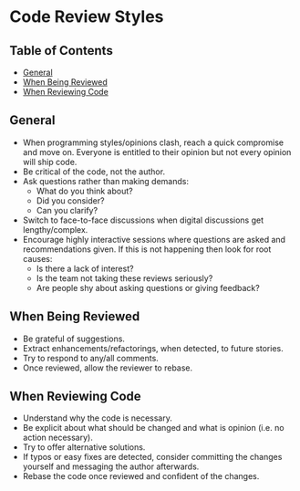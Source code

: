 # Code Review Styles

<!-- Tocer[start]: Auto-generated, don't remove. -->

## Table of Contents

  - [General](#general)
  - [When Being Reviewed](#when-being-reviewed)
  - [When Reviewing Code](#when-reviewing-code)

<!-- Tocer[finish]: Auto-generated, don't remove. -->

## General

- When programming styles/opinions clash, reach a quick compromise and move on. Everyone is entitled
  to their opinion but not every opinion will ship code.
- Be critical of the code, not the author.
- Ask questions rather than making demands:
  - What do you think about?
  - Did you consider?
  - Can you clarify?
- Switch to face-to-face discussions when digital discussions get lengthy/complex.
- Encourage highly interactive sessions where questions are asked and recommendations given. If this
  is not happening then look for root causes:
  - Is there a lack of interest?
  - Is the team not taking these reviews seriously?
  - Are people shy about asking questions or giving feedback?

## When Being Reviewed

- Be grateful of suggestions.
- Extract enhancements/refactorings, when detected, to future stories.
- Try to respond to any/all comments.
- Once reviewed, allow the reviewer to rebase.

## When Reviewing Code

- Understand why the code is necessary.
- Be explicit about what should be changed and what is opinion (i.e. no action necessary).
- Try to offer alternative solutions.
- If typos or easy fixes are detected, consider committing the changes yourself and messaging the
  author afterwards.
- Rebase the code once reviewed and confident of the changes.
